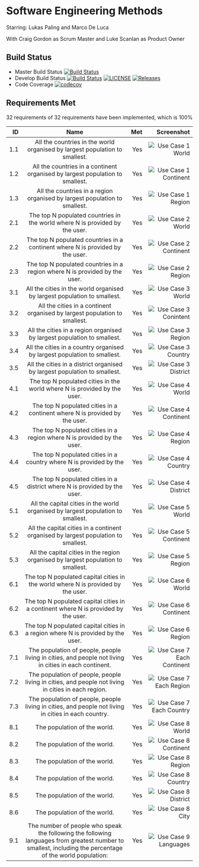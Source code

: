 # Software Engineering Methods

Starring: Lukas Paling and Marco De Luca

With Craig Gordon as Scrum Master and Luke Scanlan as Product Owner

Build Status
-
- Master Build Status
  [![Build Status](https://travis-ci.com/Craig180885-napier/group-project.svg?branch=master)](https://travis-ci.com/Craig180885-napier/Group-Project)
- Develop Build Status
  [![Build Status](https://travis-ci.com/Craig180885-napier/group-project.svg?branch=develop)](https://travis-ci.com/Craig180885-napier/Group-Project)
  [![LICENSE](https://img.shields.io/github/license/Craig180885-napier/group-project.svg)](https://github.com/Craig180885-napier/group-project/blob/master/LICENSE)
  [![Releases](https://img.shields.io/github/release/Craig180885-napier/group-project/all.svg)](https://github.com/Craig180885-napier/group-project/releases)
- Code Coverage
  [![codecov](https://codecov.io/gh/Craig180885-napier/Group-Project/branch/master/graph/badge.svg?token=XBP764GI1F)](https://codecov.io/gh/Craig180885-napier/Group-Project)
  
## Requirements Met

32 requirements of 32 requirements have been implemented, which is 100%

| ID  |                                                  Name                                                  |  Met  |                   Screenshot                  |
|----:|:------------------------------------------------------------------------------------------------------:|------:|----------------------------------------------:|
| 1.1 |  All the countries in the world organised by largest population to smallest.                           |  Yes  |![Use Case 1 World](Screenshots/UseCase1.1)    |        
| 1.2 |  All the countries in a continent organised by largest population to smallest.                         |  Yes  |![Use Case 1 Continent](Screenshots/UseCase1.2)|                           |
| 1.3 |  All the countries in a region organised by largest population to smallest.                            |  Yes  |![Use Case 1 Region](Screenshots/UseCase1.3)   |
| 2.1 |  The top N populated countries in the world where N is provided by the user.                           |  Yes  |![Use Case 2 World](Screenshots/UseCase2.1)    |
| 2.2 |  The top N populated countries in a continent where N is provided by the user.                         |  Yes  |![Use Case 2 Continent](Screenshots/UseCase2.2)|
| 2.3 |  The top N populated countries in a region where N is provided by the user.                            |  Yes  |![Use Case 2 Region](Screenshots/UseCase2.3)   |
| 3.1 |  All the cities in the world organised by largest population to smallest.                              |  Yes  |![Use Case 3 World](Screenshots/UseCase3.1)    |
| 3.2 |  All the cities in a continent organised by largest population to smallest.                            |  Yes  |![Use Case 3 Conintent](Screenshots/UseCase3.2)|
| 3.3 |  All the cities in a region organised by largest population to smallest.                               |  Yes  |![Use Case 3 Region](Screenshots/UseCase3.3)   |
| 3.4 |  All the cities in a country organised by largest population to smallest.                              |  Yes  |![Use Case 3 Country](Screenshots/UseCase3.4)  |
| 3.5 |  All the cities in a district organised by largest population to smallest.                             |  Yes  |![Use Case 3 District](Screenshots/UseCase3.5) |
| 4.1 |  The top N populated cities in the world where N is provided by the user.                              |  Yes  |![Use Case 4 World](Screenshots/UseCase4.1)    |
| 4.2 |  The top N populated cities in a continent where N is provided by the user.                            |  Yes  |![Use Case 4 Continent](Screenshots/UseCase4.2)|
| 4.3 |  The top N populated cities in a region where N is provided by the user.                               |  Yes  |![Use Case 4 Region](Screenshots/UseCase4.3)   |
| 4.4 |  The top N populated cities in a country where N is provided by the user.                              |  Yes  |![Use Case 4 Country](Screenshots/UseCase4.4)       |
| 4.5 |  The top N populated cities in a district where N is provided by the user.                             |  Yes  |![Use Case 4 District](Screenshots/UseCase4.5)      |
| 5.1 |  All the capital cities in the world organised by largest population to smallest.                      |  Yes  |![Use Case 5 World](Screenshots/UseCase5.1)         |
| 5.2 |  All the capital cities in a continent organised by largest population to smallest.                    |  Yes  |![Use Case 5 Continent](Screenshots/UseCase5.2)     |
| 5.3 |  All the capital cities in the region organised by largest population to smallest.                     |  Yes  |![Use Case 5 Region](Screenshots/UseCase5.3)        |
| 6.1 |  The top N populated capital cities in the world where N is provided by the user.                      |  Yes  |![Use Case 6 World](Screenshots/UseCase6.1)         |
| 6.2 |  The top N populated capital cities in a continent where N is provided by the user.                    |  Yes  |![Use Case 6 Continent](Screenshots/UseCase6.2)     |
| 6.3 |  The top N populated capital cities in a region where N is provided by the user.                       |  Yes  |![Use Case 6 Region](Screenshots/UseCase6.3)        |
| 7.1 |  The population of people, people living in cities, and people not living in cities in each continent. |  Yes  |![Use Case 7 Each Continent](Screenshots/UseCase7.1)|
| 7.2 |  The population of people, people living in cities, and people not living in cities in each region.    |  Yes  |![Use Case 7 Each Region](Screenshots/UseCase7.2)   |
| 7.3 |  The population of people, people living in cities, and people not living in cities in each country.   |  Yes  |![Use Case 7 Each Country](Screenshots/UseCase7.3)  |
| 8.1 |  The population of the world.                                                                          |  Yes  |![Use Case 8 World](Screenshots/UseCase8.1)         |
| 8.2 |  The population of the world.                                                                          |  Yes  |![Use Case 8 Continent](Screenshots/UseCase8.2)     |
| 8.3 |  The population of the world.                                                                          |  Yes  |![Use Case 8 Region](Screenshots/UseCase8.3)        |
| 8.4 |  The population of the world.                                                                          |  Yes  |![Use Case 8 Country](Screenshots/UseCase8.4)       |
| 8.5 |  The population of the world.                                                                          |  Yes  |![Use Case 8 District](Screenshots/UseCase8.5)      |
| 8.6 |  The population of the world.                                                                          |  Yes  |![Use Case 8 City](Screenshots/UseCase8.6)          |
| 9.1 |  The number of people who speak the following the following languages from greatest number to smallest, including the percentage of the world population:     |  Yes  |![Use Case 9 Languages](Screenshots/UseCase9.1) |
